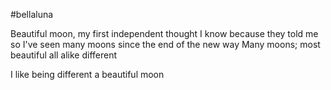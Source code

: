 #bellaluna 

Beautiful moon, my first independent thought
I know because they told me so
I've seen many moons since the end of the new way
Many moons;
most beautiful
all alike
 different

I like being different
a beautiful moon

